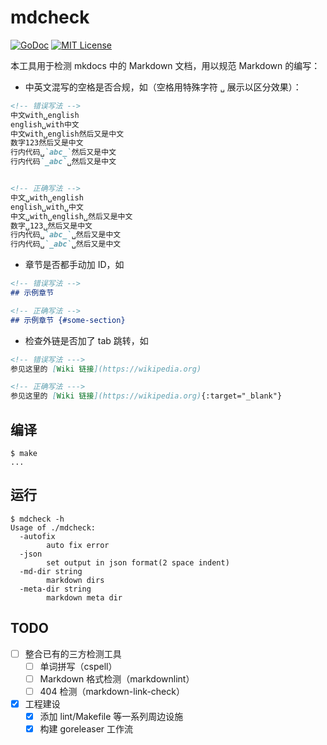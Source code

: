 # mdcheck

[![GoDoc](https://godoc.org/github.com/GuanceCloud/mdcheck?status.svg)](https://godoc.org/github.com/GuanceCloud/mdcheck)
[![MIT License](https://img.shields.io/badge/license-MIT-green?style=plastic)](LICENSE)

本工具用于检测 mkdocs 中的 Markdown 文档，用以规范 Markdown 的编写：

- 中英文混写的空格是否合规，如（空格用特殊字符 `␣` 展示以区分效果）：

```markdown
<!-- 错误写法 -->
中文with␣english
english␣with中文
中文with␣english然后又是中文
数字123然后又是中文
行内代码␣`abc_`然后又是中文
行内代码`_abc`␣然后又是中文


<!-- 正确写法 -->
中文␣with␣english
english␣with␣中文
中文␣with␣english␣然后又是中文
数字␣123␣然后又是中文
行内代码␣`abc_`␣然后又是中文
行内代码␣`_abc`␣然后又是中文
```

- 章节是否都手动加 ID，如

```markdown
<!-- 错误写法 -->
## 示例章节

<!-- 正确写法 -->
## 示例章节 {#some-section}
```

- 检查外链是否加了 tab 跳转，如

```markdown
<!-- 错误写法 --->
参见这里的 [Wiki 链接](https://wikipedia.org)

<!-- 正确写法 --->
参见这里的 [Wiki 链接](https://wikipedia.org){:target="_blank"}
```

## 编译

```shell
$ make
...
```

## 运行

```shell
$ mdcheck -h
Usage of ./mdcheck:
  -autofix
        auto fix error
  -json
        set output in json format(2 space indent)
  -md-dir string
        markdown dirs
  -meta-dir string
        markdown meta dir
```

## TODO

- [ ] 整合已有的三方检测工具
    - [ ] 单词拼写（cspell）
    - [ ] Markdown 格式检测（markdownlint）
    - [ ] 404 检测（markdown-link-check）
- [x] 工程建设
    - [x] 添加 lint/Makefile 等一系列周边设施
    - [x] 构建 goreleaser 工作流
